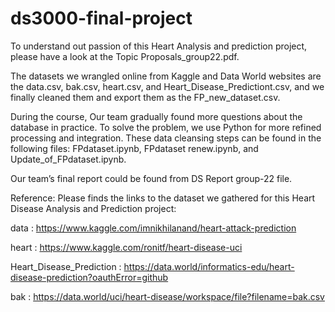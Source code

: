 # ds3000-final-project

To understand out passion of this Heart Analysis and prediction project, please have a look at the Topic Proposals_group22.pdf.

The datasets we wrangled online from Kaggle and Data World websites are the data.csv, bak.csv, heart.csv, and Heart_Disease_Predictiont.csv, and we finally cleaned them and export them as the FP_new_dataset.csv.
 
During the course, Our team gradually found more questions about the database in practice. To solve the problem, we use Python for more refined processing and integration. These data cleansing steps can be found in the following files: FPdataset.ipynb, FPdataset renew.ipynb, and Update_of_FPdataset.ipynb. 

Our team’s final report could be found from DS Report group-22 file. 



Reference:
Please finds the links to the dataset we gathered for this Heart Disease Analysis and Prediction project:

data : https://www.kaggle.com/imnikhilanand/heart-attack-prediction

heart : https://www.kaggle.com/ronitf/heart-disease-uci

Heart_Disease_Prediction : https://data.world/informatics-edu/heart-disease-prediction?oauthError=github

bak : https://data.world/uci/heart-disease/workspace/file?filename=bak.csv
